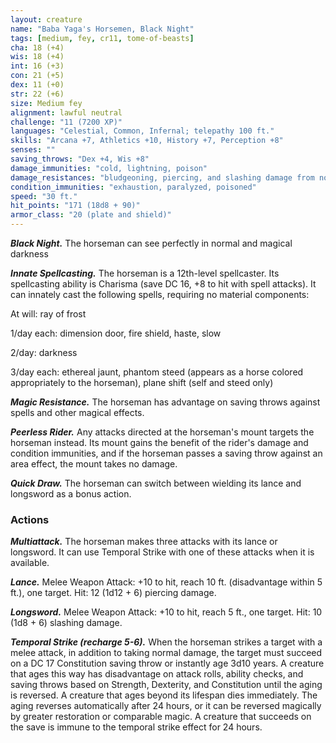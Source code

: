 ```yaml
---
layout: creature
name: "Baba Yaga's Horsemen, Black Night"
tags: [medium, fey, cr11, tome-of-beasts]
cha: 18 (+4)
wis: 18 (+4)
int: 16 (+3)
con: 21 (+5)
dex: 11 (+0)
str: 22 (+6)
size: Medium fey
alignment: lawful neutral
challenge: "11 (7200 XP)"
languages: "Celestial, Common, Infernal; telepathy 100 ft."
skills: "Arcana +7, Athletics +10, History +7, Perception +8"
senses: ""
saving_throws: "Dex +4, Wis +8"
damage_immunities: "cold, lightning, poison"
damage_resistances: "bludgeoning, piercing, and slashing damage from nonmagical weapons"
condition_immunities: "exhaustion, paralyzed, poisoned"
speed: "30 ft."
hit_points: "171 (18d8 + 90)"
armor_class: "20 (plate and shield)"
---
```


***Black Night.*** The horseman can see perfectly in normal and magical darkness

***Innate Spellcasting.*** The horseman is a 12th-level spellcaster. Its spellcasting ability is Charisma (save DC 16, +8 to hit with spell attacks). It can innately cast the following spells, requiring no material components:

At will: ray of frost

1/day each: dimension door, fire shield, haste, slow

2/day: darkness

3/day each: ethereal jaunt, phantom steed (appears as a horse colored appropriately to the horseman), plane shift (self and steed only)

***Magic Resistance.*** The horseman has advantage on saving throws against spells and other magical effects.

***Peerless Rider.*** Any attacks directed at the horseman's mount targets the horseman instead. Its mount gains the benefit of the rider's damage and condition immunities, and if the horseman passes a saving throw against an area effect, the mount takes no damage.

***Quick Draw.*** The horseman can switch between wielding its lance and longsword as a bonus action.

### Actions

***Multiattack.*** The horseman makes three attacks with its lance or longsword. It can use Temporal Strike with one of these attacks when it is available.

***Lance.*** Melee Weapon Attack: +10 to hit, reach 10 ft. (disadvantage within 5 ft.), one target. Hit: 12 (1d12 + 6) piercing damage.

***Longsword.*** Melee Weapon Attack: +10 to hit, reach 5 ft., one target. Hit: 10 (1d8 + 6) slashing damage.

***Temporal Strike (recharge 5-6).*** When the horseman strikes a target with a melee attack, in addition to taking normal damage, the target must succeed on a DC 17 Constitution saving throw or instantly age 3d10 years. A creature that ages this way has disadvantage on attack rolls, ability checks, and saving throws based on Strength, Dexterity, and Constitution until the aging is reversed. A creature that ages beyond its lifespan dies immediately. The aging reverses automatically after 24 hours, or it can be reversed magically by greater restoration or comparable magic. A creature that succeeds on the save is immune to the temporal strike effect for 24 hours.

